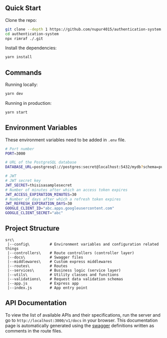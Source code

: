 ## Quick Start

Clone the repo:

```bash
git clone --depth 1 https://github.com/nupur4015/authentication-system.git
cd authentication-system
npx rimraf ./.git
```

Install the dependencies:

```bash
yarn install
```



## Commands

Running locally:

```bash
yarn dev
```

Running in production:

```bash
yarn start
```

## Environment Variables

These environment variables need to be added in `.env` file. 

```bash
# Port number
PORT=3000

# URL of the PostgreSQL database
DATABASE_URL=postgresql://postgres:secret@localhost:5432/mydb?schema=public

# JWT
# JWT secret key
JWT_SECRET=thisisasamplesecret
# Number of minutes after which an access token expires
JWT_ACCESS_EXPIRATION_MINUTES=30
# Number of days after which a refresh token expires
JWT_REFRESH_EXPIRATION_DAYS=30
GOOGLE_CLIENT_ID="abc.apps.googleusercontent.com"
GOOGLE_CLIENT_SECRET="abc"

```

## Project Structure

```
src\
 |--config\         # Environment variables and configuration related things
 |--controllers\    # Route controllers (controller layer)
 |--docs\           # Swagger files
 |--middlewares\    # Custom express middlewares
 |--routes\         # Routes
 |--services\       # Business logic (service layer)
 |--utils\          # Utility classes and functions
 |--validations\    # Request data validation schemas
 |--app.js          # Express app
 |--index.js        # App entry point
```

## API Documentation

To view the list of available APIs and their specifications, run the server and go to `http://localhost:3000/v1/docs` in your browser. This documentation page is automatically generated using the [swagger](https://swagger.io/) definitions written as comments in the route files.





